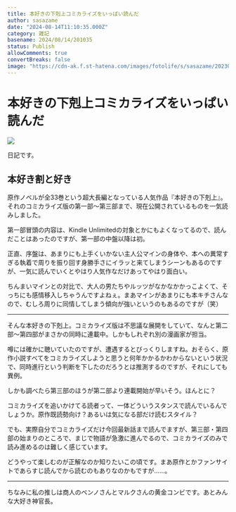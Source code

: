 ```yaml
---
title: 本好きの下剋上コミカライズをいっぱい読んだ
author: sasazame
date: "2024-08-14T11:10:35.000Z"
category: 雑記
basename: 2024/08/14/201035
status: Publish
allowComments: true
convertBreaks: false
image: "https://cdn-ak.f.st-hatena.com/images/fotolife/s/sasazame/20230908/20230908202155.png"
---
```

# 本好きの下剋上コミカライズをいっぱい読んだ

![](https://cdn-ak.f.st-hatena.com/images/fotolife/s/sasazame/20230908/20230908202155.png)

日記です。

<!-- Extended Body -->

## 本好き割と好き

原作ノベルが全33巻という超大長編となっている人気作品『本好きの下剋上』。それのコミカライズ版の第一部～第三部まで、現在公開されているものを一気読みしました。

第一部冒頭の内容は、Kindle Unlimitedの対象とかにもよくなってるので、読んだことはあったのですが、第一部の中盤以降は初。

正直、序盤は、あまりにも上手くいかない主人公マインの身体や、本への異常すぎる執着で周りを振り回す身勝手さにイラッと来てしまうシーンもあるのですが、一気に読んでいくとやはり人気作なだけあってやはり面白い。

ちんまいマインとの対比で、大人の男たちやルッツがなかなかかっこよくて、そっちにも感情移入しちゃうんですよねぇ。まあマインがあまりにも本キチさんなので、むしろ周りに同情してしまう傾向が強いというのもあるのですが（笑）

* * *

そんな本好きの下剋上。コミカライズ版は不思議な展開をしていて、なんと第二部～第四部がまさかの同時に連載中。しかもしれぞれ別の漫画家が担当。

噂には確かに聴いていたのですが、遭遇するとびっくりしますね。おそらく、原作小説すべてをコミカライズしようと思うと何年かかるかわからないという状況で、同時進行という判断を下したのだろうとは推測するのですが、それにしても異例。

しかも調べたら第三部のほうが第二部より連載開始が早いそう。ほんとに？

コミカライズを追いかけてる読者って、一体どういうスタンスで読んでいるんでしょうか。原作既読勢向け？あるいは気になる部だけ読むスタイル？

でも、実際自分でコミカライズだけ今回最新話まで読んでますが、第三部・第四部の始まりのところで、まじで物語が急激に進んでるので、コミカライズのみで読み進めるのは難しく感じています。

どうやって楽しむのが正解なのか知りたいこの頃です。まあ原作とかファンサイトであらすじ読んでから読むのもありなのかもですが……。

* * *

ちなみに私の推しは商人のベンノさんとマルクさんの黄金コンビです。あとみんな大好き神官長。